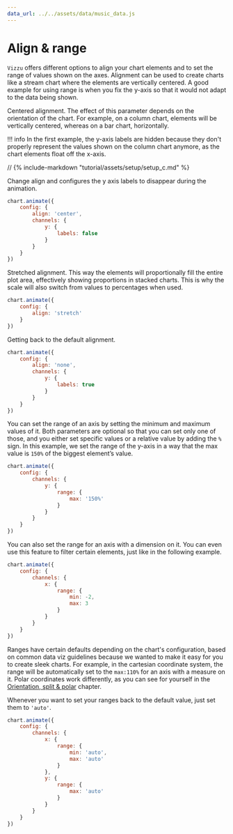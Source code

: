 ```yaml
---
data_url: ../../assets/data/music_data.js
---
```


# Align & range

`Vizzu` offers different options to align your chart elements and to set the
range of values shown on the axes. Alignment can be used to create charts like a
stream chart where the elements are vertically centered. A good example for
using range is when you fix the y-axis so that it would not adapt to the data
being shown.

Centered alignment. The effect of this parameter depends on the orientation of
the chart. For example, on a column chart, elements will be vertically centered,
whereas on a bar chart, horizontally.

!!! info
    In the first example, the y-axis labels are hidden because they don't
    properly represent the values shown on the column chart anymore, as the
    chart elements float off the x-axis.

<div id="tutorial_01"></div>

// {% include-markdown "tutorial/assets/setup/setup_c.md" %}

Change align and configures the y axis labels to disappear during the animation.

```javascript
chart.animate({
    config: {
        align: 'center',
        channels: {
            y: {
                labels: false
            }
        }
    }
})
```

Stretched alignment. This way the elements will proportionally fill the entire
plot area, effectively showing proportions in stacked charts. This is why the
scale will also switch from values to percentages when used.

<div id="tutorial_02"></div>

```javascript
chart.animate({
    config: {
        align: 'stretch'
    }
})
```

Getting back to the default alignment.

<div id="tutorial_03"></div>

```javascript
chart.animate({
    config: {
        align: 'none',
        channels: {
            y: {
                labels: true
            }
        }
    }
})
```

You can set the range of an axis by setting the minimum and maximum values of
it. Both parameters are optional so that you can set only one of those, and you
either set specific values or a relative value by adding the `%` sign. In this
example, we set the range of the y-axis in a way that the max value is `150%` of
the biggest element’s value.

<div id="tutorial_04"></div>

```javascript
chart.animate({
    config: {
        channels: {
            y: {
                range: {
                    max: '150%'
                }
            }
        }
    }
})
```

You can also set the range for an axis with a dimension on it. You can even use
this feature to filter certain elements, just like in the following example.

<div id="tutorial_05"></div>

```javascript
chart.animate({
    config: {
        channels: {
            x: {
                range: {
                    min: -2,
                    max: 3
                }
            }
        }
    }
})
```

Ranges have certain defaults depending on the chart's configuration, based on
common data viz guidelines because we wanted to make it easy for you to create
sleek charts. For example, in the cartesian coordinate system, the range will be
automatically set to the `max:110%` for an axis with a measure on it. Polar
coordinates work differently, as you can see for yourself in the
[Orientation, split & polar](./orientation_split_polar.md) chapter.

Whenever you want to set your ranges back to the default value, just set them to
`'auto'`.

<div id="tutorial_06"></div>

```javascript
chart.animate({
    config: {
        channels: {
            x: {
                range: {
                    min: 'auto',
                    max: 'auto'
                }
            },
            y: {
                range: {
                    max: 'auto'
                }
            }
        }
    }
})
```

<script src="../align_range.js"></script>
